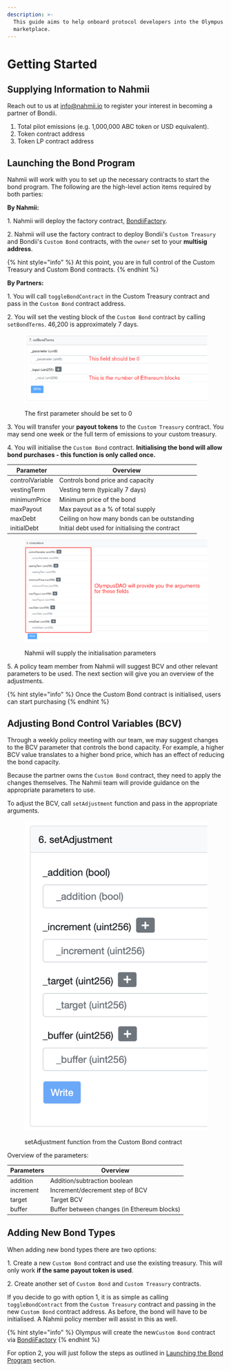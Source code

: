 ```yaml
---
description: >-
  This guide aims to help onboard protocol developers into the Olympus Pro bonds
  marketplace.
---
```


# Getting Started

## Supplying Information to Nahmii

Reach out to us at info@nahmii.io to register your interest in becoming a partner of Bondii.

1. Total pilot emissions (e.g. 1,000,000 ABC token or USD equivalent).
2. Token contract address
3. Token LP contract address

## Launching the Bond Program

Nahmii will work with you to set up the necessary contracts to start the bond program. The following are the high-level action items required by both parties:

**By Nahmii:**

1\. Nahmii will deploy the factory contract, [BondiiFactory](https://explorer.n3g0.nahmii.net/address/0x2b8C013C7FD496A8ff183Ce787288Aa3F2660a38).

2\. Nahmii will use the factory contract to deploy Bondii's `Custom Treasury` and Bondii's `Custom Bond` contracts, with the `owner` set to your **multisig address**.

{% hint style="info" %}
At this point, you are in full control of the Custom Treasury and Custom Bond contracts.
{% endhint %}

**By Partners:**

1\. You will call `toggleBondContract` in the Custom Treasury contract and pass in the `Custom Bond` contract address.

2\. You will set the vesting block of the `Custom Bond` contract by calling `setBondTerms`. 46,200 is approximately 7 days.

<figure><img src="../.gitbook/assets/setbondterms.png" alt=""><figcaption><p>The first parameter should be set to 0</p></figcaption></figure>

3\. You will transfer your **payout tokens** to the `Custom Treasury` contract. You may send one week or the full term of emissions to your custom treasury.

4\. You will initialise the `Custom Bond` contract. **Initialising the bond will allow bond purchases - this function is only called once.**

| Parameter       | Overview                                        |
| --------------- | ----------------------------------------------- |
| controlVariable | Controls bond price and capacity                |
| vestingTerm     | Vesting term (typically 7 days)                 |
| minimumPrice    | Minimum price of the bond                       |
| maxPayout       | Max payout as a % of total supply               |
| maxDebt         | Ceiling on how many bonds can be outstanding    |
| initialDebt     | Initial debt used for initialising the contract |

<figure><img src="../.gitbook/assets/initbond.png" alt=""><figcaption><p>Nahmii will supply the initialisation parameters</p></figcaption></figure>

5\. A policy team member from Nahmii will suggest BCV and other relevant parameters to be used. The next section will give you an overview of the adjustments.

{% hint style="info" %}
Once the Custom Bond contract is initialised, users can start purchasing&#x20;
{% endhint %}

## Adjusting Bond Control Variables (BCV)

Through a weekly policy meeting with our team, we may suggest changes to the BCV parameter that controls the bond capacity. For example, a higher BCV value translates to a higher bond price, which has an effect of reducing the bond capacity.

Because the partner owns the `Custom Bond` contract, they need to apply the changes themselves. The Nahmii team will provide guidance on the appropriate parameters to use.

To adjust the BCV, call `setAdjustment` function and pass in the appropriate arguments.

<figure><img src="../.gitbook/assets/image (1).png" alt=""><figcaption><p>setAdjustment function from the Custom Bond contract</p></figcaption></figure>

Overview of the parameters:

| Parameters | Overview                                    |
| ---------- | ------------------------------------------- |
| addition   | Addition/subtraction boolean                |
| increment  | Increment/decrement step of BCV             |
| target     | Target BCV                                  |
| buffer     | Buffer between changes (in Ethereum blocks) |

## Adding New Bond Types

When adding new bond types there are two options:

1\. Create a new `Custom Bond` contract and use the existing treasury. This will only work **if the same payout token is used**.

2\. Create another set of `Custom Bond` and `Custom Treasury` contracts.

If you decide to go with option 1, it is as simple as calling `toggleBondContract` from the `Custom Treasury` contract and passing in the new `Custom Bond` contract address. As before, the bond will have to be initialised. A Nahmii policy member will assist in this as well.

{% hint style="info" %}
Olympus will create the new`Custom Bond` contract via [BondiiFactory](https://explorer.n3g0.nahmii.net/address/0x2b8C013C7FD496A8ff183Ce787288Aa3F2660a38)
{% endhint %}

For option 2, you will just follow the steps as outlined in [Launching the Bond Program](getting-started.md#launching-the-bond-program) section.
